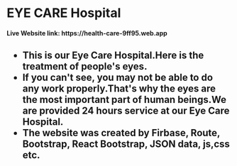 <h1>EYE CARE Hospital</h1>

<h4>Live Website link:  https://health-care-9ff95.web.app </h4>

<h2>
<ul>
<li><b>This is our Eye Care Hospital.Here is the treatment of people's eyes.</b></li>
<li><b>If you can't see, you may not be able to do any work properly.That's why the eyes are the most important part of human beings.We are provided 24 hours service at our Eye Care Hospital.</b></li>
<li><b>The website was created by Firbase, Route, Bootstrap, React Bootstrap, JSON data, js,css etc.</b></li>

</ul>

</h2>